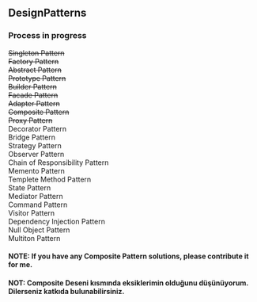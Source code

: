 ## DesignPatterns
### Process in progress</br>

~~Singleton Pattern</br>
Factory Pattern</br>
Abstract Pattern</br>
Prototype Pattern</br>
Builder Pattern</br>
Facade Pattern</br>
Adapter Pattern</br>
Composite Pattern</br>
Proxy Pattern</br>~~
Decorator Pattern</br>
Bridge Pattern</br>
Strategy Pattern</br>
Observer Pattern</br>
Chain of Responsibility Pattern</br>
Memento Pattern</br>
Templete Method Pattern</br>
State Pattern</br>
Mediator Pattern</br>
Command Pattern</br>
Visitor Pattern</br>
Dependency Injection Pattern</br>
Null Object Pattern</br>
Multiton Pattern</br>

#### NOTE: If you have any Composite Pattern solutions, please contribute it for me. 
#### NOT: Composite Deseni kısmında eksiklerimin olduğunu düşünüyorum. Dilerseniz katkıda bulunabilirsiniz.
